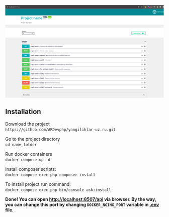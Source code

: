 ![poster](poster.png)
## Installation

Download the project<br>
```https://github.com/ARDevphp/yangiliklar-uz.ru.git```

Go to the project directory<br>
```cd name_folder```

Run docker containers <br>
```docker compose up -d```

Install composer scripts:<br>
```docker compose exec php composer install```

To install project run command:<br>
```docker compose exec php bin/console ask:install```

**Done! You can open <a href="http://localhost:8507/api" target="_blank">http://localhost:8507/api</a> via browser. 
By the way, you can change this port by changing ```DOCKER_NGINX_PORT``` variable in [.env](.env) file.** 

